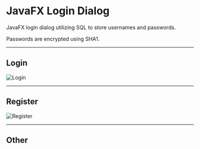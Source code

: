 JavaFX Login Dialog
==
JavaFX login dialog utilizing SQL to store usernames and passwords.

Passwords are encrypted using SHA1.
***

Login
--
![Login](http://i.imgur.com/CSZrXfW.png)

***

Register
--
![Register](http://i.imgur.com/roi0Dvg.png)

***

Other
--
